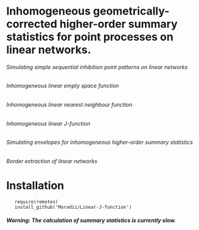 # Inhomogeneous geometrically-corrected higher-order summary statistics for point processes on linear networks.

###### Simulating simple sequential inhibition point patterns on linear networks 

###### Inhomogeneous linear empty space function

###### Inhomogeneous linear nearest neighbour function

###### Inhomogeneous linear J-function

###### Simulating envelopes for inhomogeneous higher-order summary statistics 

###### Border extraction of linear networks


# Installation

       require(remotes)
       install_github('Moradii/Linear-J-function')


##### Warning: The calculation of summary statistics is currently slow. 
